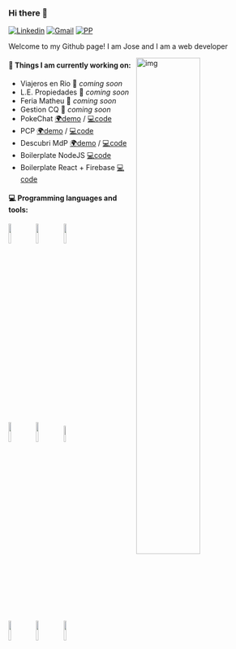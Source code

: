 ### Hi there 👋

[![Linkedin](https://img.shields.io/badge/-LinkedIn-blue?style=flat&logo=Linkedin&logoColor=white)](https://www.linkedin.com/in/jsemalvarez)
[![Gmail](https://img.shields.io/badge/-Gmail-c14438?style=flat&logo=Gmail&logoColor=white)](mailto:jsemalvarez@gmail.com)
[![PP](https://img.shields.io/badge/-Personal%20Page-yellowgreen)](https://alvarez-jose-maria.web.app/)
<!--
[![Github](https://img.shields.io/badge/-Github-000?style=flat&logo=Github&logoColor=white)](https://github.com/FernandoRoldan93)
-->

Welcome to my Github page! I am Jose and I am a web developer

<img align="right" alt="img" src="https://user-images.githubusercontent.com/19316261/123500453-8e4c7f00-d614-11eb-84a9-7c8812633ad5.jpeg" width="50%" height="auto" />


#### :muscle: Things I am currently working on: 
- Viajeros en Rio 🚀 *coming soon* 
- L.E. Propiedades 🚀 *coming soon* 
- Feria Matheu 🚀 *coming soon* 
- Gestion CQ 🚀 *coming soon* 
- PokeChat [🌍demo](https://pogo-mdp-chat.web.app) / [💻code](https://github.com/jsemalvarez/pokechat-react-firebase)
- PCP [🌍demo](https://paseosconpequesmdp.web.app/) / [💻code](https://github.com/jsemalvarez/paseos-con-peques)
- Descubri MdP [🌍demo](https://descubrimdp.web.app/) / [💻code](https://github.com/jsemalvarez/descubri-mdp)
- Boilerplate NodeJS [💻code](https://github.com/jsemalvarez/node-ts-api-boilerplate)
- Boilerplate React + Firebase [💻code](https://github.com/jsemalvarez/react-firebase-boilerplate)



#### :computer: Programming languages and tools: 
<p>
  <!--
	<img width="50%" align="right" src="https://github-readme-stats.vercel.app/api?username=FernandoRoldan93&show_icons=true&hide_border=true" />
  -->

  <img width="10%" src="https://www.vectorlogo.zone/logos/javascript/javascript-ar21.svg">
  <img width="10%" src="https://www.vectorlogo.zone/logos/reactjs/reactjs-ar21.svg">
  <img width="10%" src="https://www.vectorlogo.zone/logos/nextjs/nextjs-ar21.svg">
  <br />
  <img width="10%" src="https://www.vectorlogo.zone/logos/nodejs/nodejs-ar21.svg">
  <img width="10%" src="https://www.vectorlogo.zone/logos/expressjs/expressjs-ar21.svg"> 
  <img width="9%" src="https://www.vectorlogo.zone/logos/nestjs/nestjs-ar21.svg">
  <br />
  <img width="10%" src="https://www.vectorlogo.zone/logos/mysql/mysql-ar21.svg">
  <img width="10%" src="https://www.vectorlogo.zone/logos/mongodb/mongodb-ar21.svg">
  <img width="10%" src="https://www.vectorlogo.zone/logos/postgresql/postgresql-ar21.svg">
</p>

<!--
**jsemalvarez/jsemalvarez** is a ✨ _special_ ✨ repository because its `README.md` (this file) appears on your GitHub profile.

Here are some ideas to get you started:

- 🔭 I’m currently working on ...
- 🌱 I’m currently learning ...
- 👯 I’m looking to collaborate on ...
- 🤔 I’m looking for help with ...
- 💬 Ask me about ...
- 📫 How to reach me: ...
- 😄 Pronouns: ...
- ⚡ Fun fact: ...
-->
